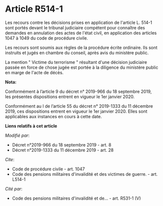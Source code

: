 # Article R514-1

Les recours contre les décisions prises en application de l'article L. 514-1 sont portés devant le tribunal judiciaire
compétent pour connaître des demandes en annulation des actes de l'état civil, en application des articles 1047 à 1049 du
code de procédure civile.

Les recours sont soumis aux règles de la procédure écrite ordinaire. Ils sont instruits et jugés en chambre du conseil, après
avis du ministère public.

La mention " Victime du terrorisme " résultant d'une décision judiciaire passée en force de chose jugée est portée à la
diligence du ministère public en marge de l'acte de décès.

**Nota:**

Conformément à l’article 9 du décret n° 2019-966 du 18 septembre 2019, les présentes dispositions entrent en vigueur le 1er
janvier 2020.

Conformément au I de l’article 55 du décret n° 2019-1333 du 11 décembre 2019, ces dispositions entrent en vigueur le 1er
janvier 2020. Elles sont applicables aux instances en cours à cette date.

**Liens relatifs à cet article**

_Modifié par_:

  - Décret n°2019-966 du 18 septembre 2019 - art. 8
  - Décret n°2019-1333 du 11 décembre 2019 - art. 28

_Cite_:

  - Code de procédure civile - art. 1047
  - Code des pensions militaires d'invalidité et des victimes de guerre. - art. L514-1

_Cité par_:

  - Code des pensions militaires d'invalidité et de... - art. R531-1 (V)
